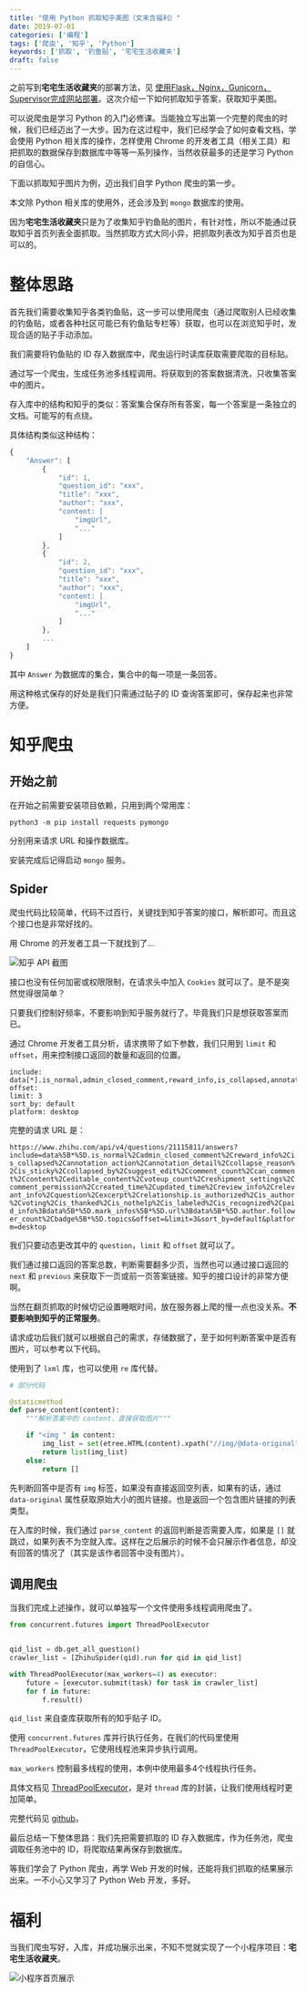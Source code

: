```yaml
---
title: "使用 Python 抓取知乎美图（文末含福利）"
date: 2019-07-01
categories: ['编程']
tags: ['爬虫', '知乎', 'Python']
keywords: ['抓取', '钓鱼贴', '宅宅生活收藏夹']
draft: false
---
```


之前写到**宅宅生活收藏夹**的部署方法，见 [使用Flask，Nginx，Gunicorn，Supervisor完成网站部署](https://lijianxun.top/2019/06/14/cjy318k78001zs26mw732ab29/)。这次介绍一下如何抓取知乎答案，获取知乎美图。

可以说爬虫是学习 Python 的入门必修课。当能独立写出第一个完整的爬虫的时候，我们已经迈出了一大步。因为在这过程中，我们已经学会了如何查看文档，学会使用 Python 相关库的操作，怎样使用 Chrome 的开发者工具（相关工具）和把抓取的数据保存到数据库中等等一系列操作，当然收获最多的还是学习 Python 的自信心。

下面以抓取知乎图片为例，迈出我们自学 Python 爬虫的第一步。

<!-- more -->

本文除 Python 相关库的使用外，还会涉及到 `mongo` 数据库的使用。

因为**宅宅生活收藏夹**只是为了收集知乎钓鱼贴的图片，有针对性，所以不能通过获取知乎首页列表全面抓取。当然抓取方式大同小异，把抓取列表改为知乎首页也是可以的。

# 整体思路

首先我们需要收集知乎各类钓鱼贴，这一步可以使用爬虫（通过爬取别人已经收集的钓鱼贴，或者各种社区可能已有钓鱼贴专栏等）获取，也可以在浏览知乎时，发现合适的贴子手动添加。

我们需要将钓鱼贴的 ID 存入数据库中，爬虫运行时读库获取需要爬取的目标贴。

通过写一个爬虫，生成任务池多线程调用。将获取到的答案数据清洗，只收集答案中的图片。

存入库中的结构和知乎的类似：答案集合保存所有答案，每一个答案是一条独立的文档。可能写的有点绕。

具体结构类似这种结构：

```javascript
{
    "Answer": [
        {
            "id": 1,
            "question_id": "xxx",
            "title": "xxx",
            "author": "xxx",
            "content: [
                "imgUrl",
                "..."
            ]
        },
        {
            "id": 2,
            "question_id": "xxx",
            "title": "xxx",
            "author": "xxx",
            "content: [
                "imgUrl",
                "..."
            ]
        },
        ...
    ]
}
```

其中 `Answer` 为数据库的集合，集合中的每一项是一条回答。

用这种格式保存的好处是我们只需通过贴子的 ID 查询答案即可，保存起来也非常方便。

# 知乎爬虫

## 开始之前

在开始之前需要安装项目依赖，只用到两个常用库：

`python3 -m pip install requests pymongo`

分别用来请求 URL 和操作数据库。

安装完成后记得启动 `mongo` 服务。

## Spider

爬虫代码比较简单，代码不过百行，关键找到知乎答案的接口，解析即可。而且这个接口也是非常好找的。

用 Chrome 的开发者工具一下就找到了...

![知乎 API 截图](https://user-images.githubusercontent.com/25655581/60421921-64c30d80-9c1d-11e9-9c45-7e4cdbe1b38a.png)

接口也没有任何加密或权限限制，在请求头中加入 `Cookies` 就可以了。是不是突然觉得很简单？

只要我们控制好频率，不要影响到知乎服务就行了。毕竟我们只是想获取答案而已。

通过 Chrome 开发者工具分析，请求携带了如下参数，我们只用到 `limit` 和 `offset`，用来控制接口返回的数量和返回的位置。

```
include: data[*].is_normal,admin_closed_comment,reward_info,is_collapsed,annotation_action,annotation_detail,collapse_reason,is_sticky,collapsed_by,suggest_edit,comment_count,can_comment,content,editable_content,voteup_count,reshipment_settings,comment_permission,created_time,updated_time,review_info,relevant_info,question,excerpt,relationship.is_authorized,is_author,voting,is_thanked,is_nothelp,is_labeled,is_recognized,paid_info;data[*].mark_infos[*].url;data[*].author.follower_count,badge[*].topics
offset:
limit: 3
sort_by: default
platform: desktop
```

完整的请求 URL 是：

`https://www.zhihu.com/api/v4/questions/21115811/answers?include=data%5B*%5D.is_normal%2Cadmin_closed_comment%2Creward_info%2Cis_collapsed%2Cannotation_action%2Cannotation_detail%2Ccollapse_reason%2Cis_sticky%2Ccollapsed_by%2Csuggest_edit%2Ccomment_count%2Ccan_comment%2Ccontent%2Ceditable_content%2Cvoteup_count%2Creshipment_settings%2Ccomment_permission%2Ccreated_time%2Cupdated_time%2Creview_info%2Crelevant_info%2Cquestion%2Cexcerpt%2Crelationship.is_authorized%2Cis_author%2Cvoting%2Cis_thanked%2Cis_nothelp%2Cis_labeled%2Cis_recognized%2Cpaid_info%3Bdata%5B*%5D.mark_infos%5B*%5D.url%3Bdata%5B*%5D.author.follower_count%2Cbadge%5B*%5D.topics&offset=&limit=3&sort_by=default&platform=desktop`

我们只要动态更改其中的 `question`，`limit` 和 `offset` 就可以了。

我们通过接口返回的答案总数，判断需要翻多少页，当然也可以通过接口返回的 `next` 和 `previous` 来获取下一页或前一页答案链接。知乎的接口设计的非常方便啊。

当然在翻页抓取的时候切记设置睡眠时间，放在服务器上爬的慢一点也没关系。**不要影响到知乎的正常服务**。

请求成功后我们就可以根据自己的需求，存储数据了，至于如何判断答案中是否有图片，可以参考以下代码。

使用到了 `lxml` 库，也可以使用 `re` 库代替。

```python
# 部分代码

@staticmethod
def parse_content(content):
    """解析答案中的 content，直接获取图片"""

    if "<img " in content:
        img_list = set(etree.HTML(content).xpath("//img/@data-original"))
        return list(img_list)
    else:
        return []
```

先判断回答中是否有 `img` 标签，如果没有直接返回空列表，如果有的话，通过 `data-original` 属性获取原始大小的图片链接。也是返回一个包含图片链接的列表类型。

在入库的时候，我们通过 `parse_content` 的返回判断是否需要入库，如果是 `[]` 就跳过，如果列表不为空就入库。这样在之后展示的时候不会只展示作者信息，却没有回答的情况了（其实是该作者回答中没有图片）。

## 调用爬虫

当我们完成上述操作，就可以单独写一个文件使用多线程调用爬虫了。

```python
from concurrent.futures import ThreadPoolExecutor


qid_list = db.get_all_question()
crawler_list = [ZhihuSpider(qid).run for qid in qid_list]

with ThreadPoolExecutor(max_workers=4) as executor:
    future = [executor.submit(task) for task in crawler_list]
    for f in future:
        f.result()
```

`qid_list` 来自查库获取所有的知乎贴子 ID。

使用 `concurrent.futures` 库并行执行任务，在我们的代码里使用 `ThreadPoolExecutor`，它使用线程池来异步执行调用。

`max_workers` 控制最多线程的使用，本例中使用最多4个线程执行任务。

具体文档见 [ThreadPoolExecutor](https://docs.python.org/zh-cn/3/library/concurrent.futures.html#threadpoolexecutor)，是对 `thread` 库的封装，让我们使用线程时更加简单。

完整代码见 [github](https://github.com/alpha87/zhihuFish)。

最后总结一下整体思路：我们先把需要抓取的 ID 存入数据库，作为任务池，爬虫调取任务池中的 ID，将爬取结果再保存到数据库。

等我们学会了 Python 爬虫，再学 Web 开发的时候，还能将我们抓取的结果展示出来。一不小心又学习了 Python Web 开发，多好。

# 福利

当我们爬虫写好，入库，并成功展示出来，不知不觉就实现了一个小程序项目：**宅宅生活收藏夹**。

![小程序首页展示](https://user-images.githubusercontent.com/25655581/60482994-3c431e00-9cc6-11e9-9344-3c50b9dbef10.png)
